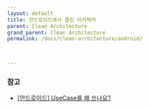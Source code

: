 ```yaml
---
layout: default
title: 안드로이드에서 클린 아키텍처
parent: Clean Architecture
grand_parent: Clean Architecture
permalink: /docs/clean-architecture/android/



---
```




### 참고

- [[안드로이드] UseCase를 왜 쓰나요?](https://velog.io/@cchloe2311/%EC%95%88%EB%93%9C%EB%A1%9C%EC%9D%B4%EB%93%9C-UseCase%EB%A5%BC-%EC%99%9C-%EC%93%B0%EB%82%98%EC%9A%94)

  

